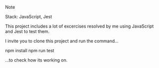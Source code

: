>[!NOTE]
Stack: JavaScript, Jest

This project includes a lot of excercises resolved by me using JavaScript and Jest to test them.

I invite you to clone this project and run the command...

npm install
npm run test

...to check how its working on. 
